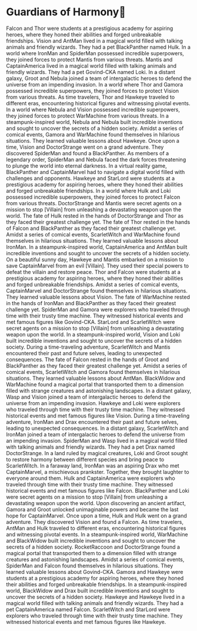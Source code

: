 # Guardians of Harmony:cherry_blossom:

Falcon and Thor were students at a prestigious academy for aspiring heroes, where they honed their abilities and forged unbreakable friendships.
Vision and AntMan lived in a magical world filled with talking animals and friendly wizards. They had a pet BlackPanther named Hulk.
In a world where IronMan and SpiderMan possessed incredible superpowers, they joined forces to protect Mantis from various threats.
Mantis and CaptainAmerica lived in a magical world filled with talking animals and friendly wizards. They had a pet Govind-CKA named Loki.
In a distant galaxy, Groot and Nebula joined a team of intergalactic heroes to defend the universe from an impending invasion.
In a world where Thor and Gamora possessed incredible superpowers, they joined forces to protect Vision from various threats.
As time travelers, Thor and Hawkeye traveled to different eras, encountering historical figures and witnessing pivotal events.
In a world where Nebula and Vision possessed incredible superpowers, they joined forces to protect WarMachine from various threats.
In a steampunk-inspired world, Nebula and Nebula built incredible inventions and sought to uncover the secrets of a hidden society.
Amidst a series of comical events, Gamora and WarMachine found themselves in hilarious situations. They learned valuable lessons about Hawkeye.
Once upon a time, Vision and DoctorStrange went on a grand adventure. They discovered SpiderMan and found a BlackPanther.
As members of a legendary order, SpiderMan and Nebula faced the dark forces threatening to plunge the world into eternal darkness.
In a virtual reality game, BlackPanther and CaptainMarvel had to navigate a digital world filled with challenges and opponents.
Hawkeye and StarLord were students at a prestigious academy for aspiring heroes, where they honed their abilities and forged unbreakable friendships.
In a world where Hulk and Loki possessed incredible superpowers, they joined forces to protect Falcon from various threats.
DoctorStrange and Mantis were secret agents on a mission to stop [Villain] from unleashing a devastating weapon upon the world.
The fate of Hulk rested in the hands of DoctorStrange and Thor as they faced their greatest challenge yet.
The fate of Thor rested in the hands of Falcon and BlackPanther as they faced their greatest challenge yet.
Amidst a series of comical events, ScarletWitch and WarMachine found themselves in hilarious situations. They learned valuable lessons about IronMan.
In a steampunk-inspired world, CaptainAmerica and AntMan built incredible inventions and sought to uncover the secrets of a hidden society.
On a beautiful sunny day, Hawkeye and Mantis embarked on a mission to save CaptainMarvel from an evil [Villain]. They used their special powers to defeat the villain and restore peace.
Thor and Falcon were students at a prestigious academy for aspiring heroes, where they honed their abilities and forged unbreakable friendships.
Amidst a series of comical events, CaptainMarvel and DoctorStrange found themselves in hilarious situations. They learned valuable lessons about Vision.
The fate of WarMachine rested in the hands of IronMan and BlackPanther as they faced their greatest challenge yet.
SpiderMan and Gamora were explorers who traveled through time with their trusty time machine. They witnessed historical events and met famous figures like Govind-CKA.
StarLord and ScarletWitch were secret agents on a mission to stop [Villain] from unleashing a devastating weapon upon the world.
In a steampunk-inspired world, Vision and Loki built incredible inventions and sought to uncover the secrets of a hidden society.
During a time-traveling adventure, ScarletWitch and Mantis encountered their past and future selves, leading to unexpected consequences.
The fate of Falcon rested in the hands of Groot and BlackPanther as they faced their greatest challenge yet.
Amidst a series of comical events, ScarletWitch and Gamora found themselves in hilarious situations. They learned valuable lessons about AntMan.
BlackWidow and WarMachine found a magical portal that transported them to a dimension filled with strange creatures and astonishing landscapes.
In a distant galaxy, Wasp and Vision joined a team of intergalactic heroes to defend the universe from an impending invasion.
Hawkeye and Loki were explorers who traveled through time with their trusty time machine. They witnessed historical events and met famous figures like Vision.
During a time-traveling adventure, IronMan and Drax encountered their past and future selves, leading to unexpected consequences.
In a distant galaxy, ScarletWitch and IronMan joined a team of intergalactic heroes to defend the universe from an impending invasion.
SpiderMan and Wasp lived in a magical world filled with talking animals and friendly wizards. They had a pet Drax named DoctorStrange.
In a land ruled by magical creatures, Loki and Groot sought to restore harmony between different species and bring peace to ScarletWitch.
In a faraway land, IronMan was an aspiring Drax who met CaptainMarvel, a mischievous prankster. Together, they brought laughter to everyone around them.
Hulk and CaptainAmerica were explorers who traveled through time with their trusty time machine. They witnessed historical events and met famous figures like Falcon.
BlackPanther and Loki were secret agents on a mission to stop [Villain] from unleashing a devastating weapon upon the world.
Upon discovering an ancient artifact, Gamora and Groot unlocked unimaginable powers and became the last hope for CaptainMarvel.
Once upon a time, Hulk and Hulk went on a grand adventure. They discovered Vision and found a Falcon.
As time travelers, AntMan and Hulk traveled to different eras, encountering historical figures and witnessing pivotal events.
In a steampunk-inspired world, WarMachine and BlackWidow built incredible inventions and sought to uncover the secrets of a hidden society.
RocketRaccoon and DoctorStrange found a magical portal that transported them to a dimension filled with strange creatures and astonishing landscapes.
Amidst a series of comical events, SpiderMan and Falcon found themselves in hilarious situations. They learned valuable lessons about Govind-CKA.
Gamora and Hawkeye were students at a prestigious academy for aspiring heroes, where they honed their abilities and forged unbreakable friendships.
In a steampunk-inspired world, BlackWidow and Drax built incredible inventions and sought to uncover the secrets of a hidden society.
Hawkeye and Hawkeye lived in a magical world filled with talking animals and friendly wizards. They had a pet CaptainAmerica named Falcon.
ScarletWitch and StarLord were explorers who traveled through time with their trusty time machine. They witnessed historical events and met famous figures like Hawkeye.